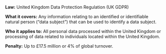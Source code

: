 
**Law:** United Kingdom Data Protection Regulation (UK GDPR)

**What it covers:** Any information relating to an identified or identifiable natural person (“data subject”) that can be used to identify a data subject.

**Who it applies to:** All personal data processed within the United Kingdom or processing of data related to individuals located within the United Kingdom.

**Penalty:** Up to £17.5 million or 4% of global turnover.